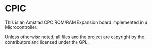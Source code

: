 # CPIC

This is an Amstrad CPC ROM/RAM Expansion board implemented in a Microcontroller.

Unless otherwise noted, all files and the project are copyright by the contributors and licensed under the GPL.

